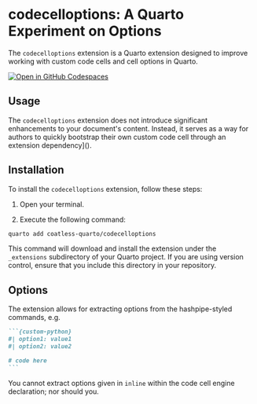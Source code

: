 # codecelloptions: A Quarto Experiment on Options

The `codecelloptions` extension is a Quarto extension designed to improve working with custom code cells and cell options in Quarto.

[![Open in GitHub Codespaces](https://github.com/codespaces/badge.svg)](https://codespaces.new/coatless-quarto/codecelloptions)

## Usage

The `codecelloptions` extension does not introduce significant enhancements to your document's content. Instead, it serves as a way for authors to quickly bootstrap their own custom code cell through an extension dependency]().

## Installation

To install the `codecelloptions` extension, follow these steps:

1. Open your terminal.

2. Execute the following command:

```bash
quarto add coatless-quarto/codecelloptions
```

This command will download and install the extension under the `_extensions` subdirectory of your Quarto project. If you are using version control, ensure that you include this directory in your repository.

## Options

The extension allows for extracting options from the hashpipe-styled commands, e.g.

````md
```{custom-python}
#| option1: value1
#| option2: value2

# code here
```
````

You cannot extract options given in `inline` within the code cell engine declaration; nor should you.
